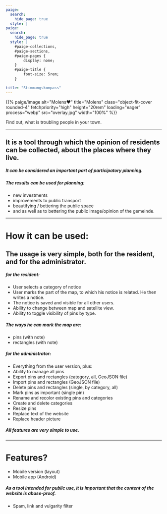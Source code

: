```yaml
---
paige:
  search:
    hide_page: true
  style: |
paige:
  search:
    hide_page: true
  style: |
    #paige-collections,
    #paige-sections,
    #paige-pages {
        display: none;
    }
    #paige-title {
        font-size: 5rem;
    }

title: "Stimmungskompass"
---
```







<style>
@media (max-width: 800px) {
    #paige-title {
        font-size: 3rem; /* Smaller font size for mobile */
    }
}
</style>
<style>
  .fixed-alert {
    position: fixed;
    bottom: 0;
    width: 100%;
  }
</style>

<p>{{% paige/image alt="Molens♥" title="Molens" class="object-fit-cover rounded-4" fetchpriority="high" height="20rem" loading="eager" process="webp" src="overlay.jpg" width="100%" %}}</p>

<p class="display-5 fw-bold h2 text-center">Find out, what is troubling people in your town.</p>




---


## It is a tool through which the opinion of residents can be collected, about the places where they live.

##### It can be considered an important part of participatory planning.

##### The results can be used for planning:

- new investments
- improvements to public transport
- beautifying / bettering the public space
- and as well as to bettering the public image/opinion of the gemeinde.

---

# How it can be used:

## The usage is very simple, both for the resident, and for the administrator.

##### for the resident:

- User selects a category of notice
- User marks the part of the map, to which his notice is related. He then writes a notice.
- The notice is saved and visible for all other users.
- Ability to change between map and satellite view.
- Ability to toggle visibility of pins by type.

##### The ways he can mark the map are:
- pins (with note)
- rectangles (with note)

##### for the administrator:
- Everything from the user version, plus:
- Ability to manage all pins
- Export pins and rectangles (category, all, GeoJSON file)
- Import pins and rectangles (GeoJSON file)
- Delete pins and rectangles (single, by category, all)
- Mark pins as important (single pin)
- Rename and recolor existing pins and categories
- Create and delete categories
- Resize pins
- Replace text of the website
- Replace header picture

##### All features are very simple to use.

---

# Features?

- Mobile version (layout)
- Mobile app (Android)

##### As a tool intended for public use, it is important that the content of the website is abuse-proof.

- Spam, link and vulgarity filter
